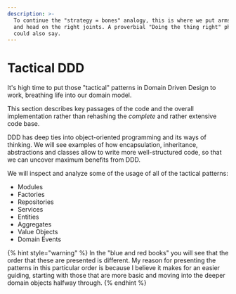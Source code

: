 ```yaml
---
description: >-
  To continue the "strategy = bones" analogy, this is where we put arms and legs
  and head on the right joints. A proverbial "Doing the thing right" phase, we
  could also say.
---
```


# Tactical DDD

It's high time to put those "tactical" patterns in Domain Driven Design to work, breathing life into our domain model.

This section describes key passages of the code and the overall implementation rather than rehashing the _complete_ and rather extensive code base.

DDD has deep ties into object-oriented programming and its ways of thinking. We will see examples of how encapsulation, inheritance, abstractions and classes allow to write more well-structured code, so that we can uncover maximum benefits from DDD.

We will inspect and analyze some of the usage of all of the tactical patterns:

- Modules
- Factories
- Repositories
- Services
- Entities
- Aggregates
- Value Objects
- Domain Events

{% hint style="warning" %}
In the "blue and red books" you will see that the order that these are presented is different. My reason for presenting the patterns in this particular order is because I believe it makes for an easier guiding, starting with those that are more basic and moving into the deeper domain objects halfway through.&#x20;
{% endhint %}
